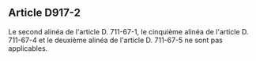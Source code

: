 Article D917-2
----
Le second alinéa de l'article D. 711-67-1, le cinquième alinéa de l'article D.
711-67-4 et le deuxième alinéa de l'article D. 711-67-5 ne sont pas applicables.
